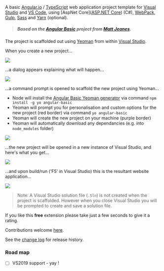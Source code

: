 [GitHubRepoPullRequestsURL]: https://github.com/GregTrevellick/VsixYeomanTemplates/pulls

A basic [Angular.io](https://angular.io/) / [TypeScript](https://www.typescriptlang.org/) web application project template for [Visual Studio](https://visualstudio.microsoft.com/vs/) and [VS Code](https://code.visualstudio.com/), using [AspNet Core]([ASP.NET Core](https://docs.microsoft.com/en-us/aspnet/)) (C#), [WebPack](https://webpack.js.org/), [Gulp](https://gulpjs.com/), [Sass](https://sass-lang.com/) and [Yarn](https://yarnpkg.com) (optional).

>##### Based on the [Angular Basic](https://github.com/MattJeanes/AngularBasic) project from [Matt Jeanes](https://mattjeanes.com/).

The project is scaffolded out using [Yeoman](https://yeoman.io/) from within [Visual Studio](https://visualstudio.microsoft.com/vs/).

When you create a new project...

![](screen0.png)

...a dialog appears explaining what will happen...

![](screen1.png)

...a command prompt is opened to scaffold the new project using Yeoman...
 
 - Node will install the [Angular Basic Yeoman generator](https://github.com/MattJeanes/AngularBasic) via command `npm install -g yo angular-basic`
 - Yeoman will prompt you for personalisation and custom options for the new project (red border) via command `yo angular-basic`
 - Yeoman will create the new project on your machine (purple border)
 - Yeoman will automatically download any dependancies (e.g. into `node_modules` folder)

![](screen2.png)

...the new project will be opened in a new instance of Visual Studio, and here's what you get...

![](screen3.png)

...and upon build/run ('F5' in Visual Studio) this is the resultant website application...

![](screen4.png)

> Note: A Visual Studio solution file (`.Sln`) is not created when the project is scaffolded. However when you close Visual Studio you will be prompted to create and save a solution file.

If you like this **free** extension please take just a few seconds to give it a rating.

Contributions welcome [here][GitHubRepoPullRequestsURL].

See the [change log](https://github.com/GregTrevellick/VsixYeomanTemplates/blob/master/CHANGELOG.md) for release history.

### Road map

- [ ] VS2019 support - yay !